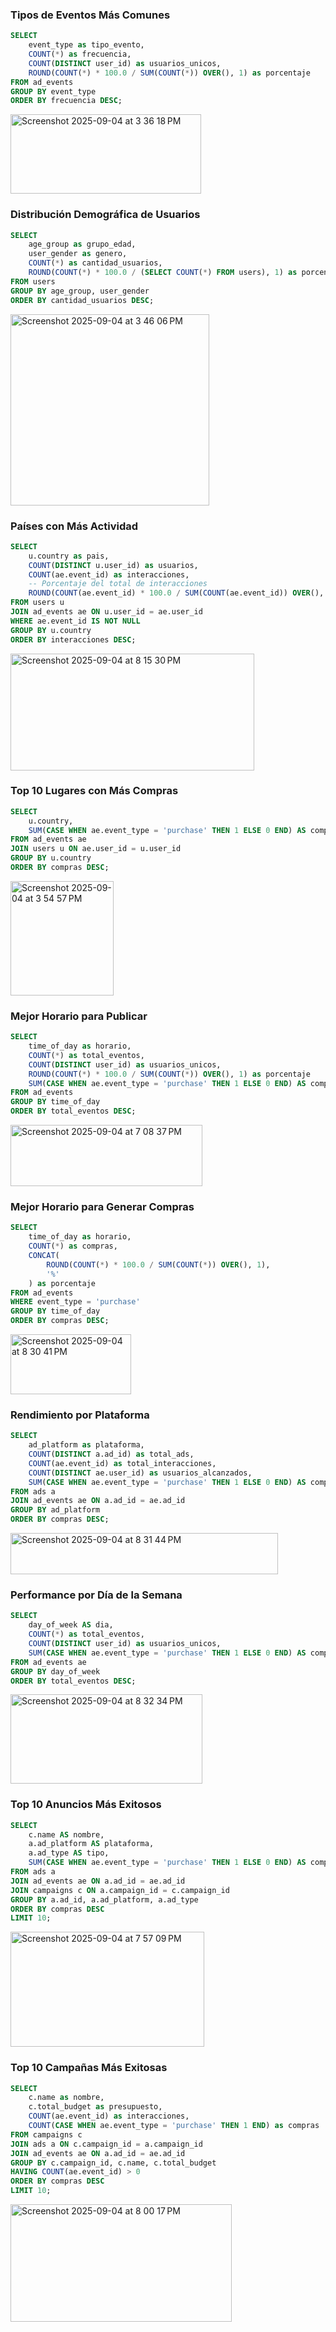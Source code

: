 ### Tipos de Eventos Más Comunes
```sql
SELECT 
    event_type as tipo_evento,
    COUNT(*) as frecuencia,
    COUNT(DISTINCT user_id) as usuarios_unicos,
    ROUND(COUNT(*) * 100.0 / SUM(COUNT(*)) OVER(), 1) as porcentaje
FROM ad_events
GROUP BY event_type
ORDER BY frecuencia DESC;
```
<img width="305" height="127" alt="Screenshot 2025-09-04 at 3 36 18 PM" src="https://github.com/user-attachments/assets/bbdaa978-7174-4142-ac59-ef26900cb11d" />



### Distribución Demográfica de Usuarios
```sql
SELECT 
    age_group as grupo_edad,
    user_gender as genero,
    COUNT(*) as cantidad_usuarios,
    ROUND(COUNT(*) * 100.0 / (SELECT COUNT(*) FROM users), 1) as porcentaje
FROM users
GROUP BY age_group, user_gender
ORDER BY cantidad_usuarios DESC;
```
<img width="318" height="306" alt="Screenshot 2025-09-04 at 3 46 06 PM" src="https://github.com/user-attachments/assets/08915ac3-a429-4716-a8cb-37b85f5a0754" />



### Países con Más Actividad
```sql
SELECT 
    u.country as pais,
    COUNT(DISTINCT u.user_id) as usuarios,
    COUNT(ae.event_id) as interacciones,
    -- Porcentaje del total de interacciones
    ROUND(COUNT(ae.event_id) * 100.0 / SUM(COUNT(ae.event_id)) OVER(), 1) as porcentaje_interacciones
FROM users u
JOIN ad_events ae ON u.user_id = ae.user_id
WHERE ae.event_id IS NOT NULL
GROUP BY u.country
ORDER BY interacciones DESC;
```
<img width="390" height="187" alt="Screenshot 2025-09-04 at 8 15 30 PM" src="https://github.com/user-attachments/assets/518abe60-77a6-4d4f-bef9-c126b7e0cfb8" />



### Top 10 Lugares con Más Compras
```sql
SELECT
    u.country,
    SUM(CASE WHEN ae.event_type = 'purchase' THEN 1 ELSE 0 END) AS compras
FROM ad_events ae
JOIN users u ON ae.user_id = u.user_id
GROUP BY u.country
ORDER BY compras DESC;
```

<img width="165" height="183" alt="Screenshot 2025-09-04 at 3 54 57 PM" src="https://github.com/user-attachments/assets/db13c56c-deed-45e0-be01-bddd00d1029a" />


### Mejor Horario para Publicar
```sql
SELECT 
    time_of_day as horario,
    COUNT(*) as total_eventos,
    COUNT(DISTINCT user_id) as usuarios_unicos,
    ROUND(COUNT(*) * 100.0 / SUM(COUNT(*)) OVER(), 1) as porcentaje
    SUM(CASE WHEN ae.event_type = 'purchase' THEN 1 ELSE 0 END) AS compras
FROM ad_events
GROUP BY time_of_day
ORDER BY total_eventos DESC;
```
<img width="307" height="98" alt="Screenshot 2025-09-04 at 7 08 37 PM" src="https://github.com/user-attachments/assets/7c2a9d5f-0a70-48b1-89e7-3c1bbdbcda98" />



### Mejor Horario para Generar Compras
```sql
SELECT 
    time_of_day as horario,
    COUNT(*) as compras,
    CONCAT(
        ROUND(COUNT(*) * 100.0 / SUM(COUNT(*)) OVER(), 1), 
        '%'
    ) as porcentaje
FROM ad_events
WHERE event_type = 'purchase'
GROUP BY time_of_day
ORDER BY compras DESC;
```
<img width="193" height="96" alt="Screenshot 2025-09-04 at 8 30 41 PM" src="https://github.com/user-attachments/assets/040b641d-5c81-4bca-a5b1-4f772511cd5e" />


### Rendimiento por Plataforma
```sql
SELECT 
    ad_platform as plataforma,
    COUNT(DISTINCT a.ad_id) as total_ads,
    COUNT(ae.event_id) as total_interacciones,
    COUNT(DISTINCT ae.user_id) as usuarios_alcanzados,
    SUM(CASE WHEN ae.event_type = 'purchase' THEN 1 ELSE 0 END) AS compras
FROM ads a
JOIN ad_events ae ON a.ad_id = ae.ad_id
GROUP BY ad_platform
ORDER BY compras DESC;
```
<img width="428" height="66" alt="Screenshot 2025-09-04 at 8 31 44 PM" src="https://github.com/user-attachments/assets/df51d3da-6a45-4f26-a918-7accc3cc5cfe" />


### Performance por Día de la Semana
```sql
SELECT 
    day_of_week AS dia,
    COUNT(*) as total_eventos,
    COUNT(DISTINCT user_id) as usuarios_unicos,
    SUM(CASE WHEN ae.event_type = 'purchase' THEN 1 ELSE 0 END) AS compras
FROM ad_events ae
GROUP BY day_of_week
ORDER BY total_eventos DESC;
```
<img width="307" height="143" alt="Screenshot 2025-09-04 at 8 32 34 PM" src="https://github.com/user-attachments/assets/3ae7c4e9-d915-4c54-94c1-30274c2dc3d6" />



### Top 10 Anuncios Más Exitosos
```sql
SELECT 
    c.name AS nombre,
    a.ad_platform AS plataforma,
    a.ad_type AS tipo,
    SUM(CASE WHEN ae.event_type = 'purchase' THEN 1 ELSE 0 END) AS compras
FROM ads a
JOIN ad_events ae ON a.ad_id = ae.ad_id
JOIN campaigns c ON a.campaign_id = c.campaign_id
GROUP BY a.ad_id, a.ad_platform, a.ad_type
ORDER BY compras DESC
LIMIT 10;
```
<img width="310" height="184" alt="Screenshot 2025-09-04 at 7 57 09 PM" src="https://github.com/user-attachments/assets/16397473-72c4-492e-8113-4e249db201f5" />


### Top 10 Campañas Más Exitosas
```sql
SELECT 
    c.name as nombre,
    c.total_budget as presupuesto,
    COUNT(ae.event_id) as interacciones,
    COUNT(CASE WHEN ae.event_type = 'purchase' THEN 1 END) as compras
FROM campaigns c
JOIN ads a ON c.campaign_id = a.campaign_id
JOIN ad_events ae ON a.ad_id = ae.ad_id
GROUP BY c.campaign_id, c.name, c.total_budget
HAVING COUNT(ae.event_id) > 0
ORDER BY compras DESC
LIMIT 10;
```
<img width="354" height="188" alt="Screenshot 2025-09-04 at 8 00 17 PM" src="https://github.com/user-attachments/assets/b1cc6f48-642c-44c8-9fa5-7ab1b0f54f61" />
